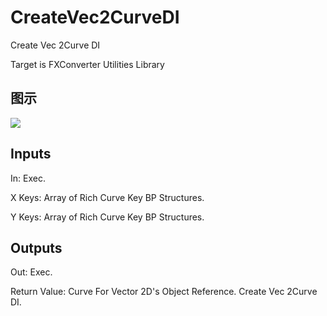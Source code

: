 # CreateVec2CurveDI

Create Vec 2Curve DI

Target is FXConverter Utilities Library

## 图示

![]($-20221218-19013576.png)

## Inputs

In: Exec.

X Keys: Array of Rich Curve Key BP Structures.

Y Keys: Array of Rich Curve Key BP Structures.  

## Outputs

Out: Exec.

Return Value: Curve For Vector 2D's Object Reference. Create Vec 2Curve DI.

